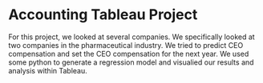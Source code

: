 # Accounting Tableau Project
For this project, we looked at several companies. We specifically looked at two companies in the pharmaceutical industry. We tried to predict CEO compensation and set the CEO compensation for the next year. We used some python to generate a regression model and visualied our results and analysis within Tableau.
